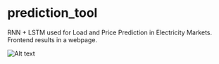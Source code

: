 # prediction_tool
RNN + LSTM used for Load and Price Prediction in Electricity Markets. Frontend results in a webpage.

![Alt text](prediction_tool/screenshot.jpg?raw=true "Optional Title")
